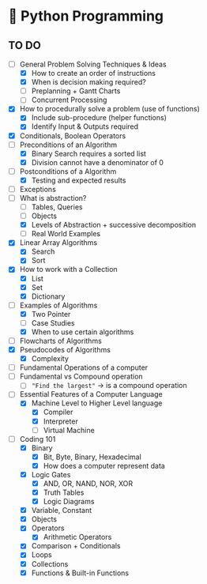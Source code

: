 # 🐍 Python Programming

## TO DO

* [ ] General Problem Solving Techniques & Ideas
  * [x] How to create an order of instructions
  * [x] When is decision making required?
  * [ ] Preplanning + Gantt Charts
  * [ ] Concurrent Processing
* [x] How to procedurally solve a problem (use of functions)
  * [x] Include sub-procedure (helper functions)
  * [x] Identify Input & Outputs required
* [x] Conditionals, Boolean Operators
* [ ] Preconditions of an Algorithm
  * [x] Binary Search requires a sorted list
  * [x] Division cannot have a denominator of 0
* [ ] Postconditions of a Algorithm
  * [x] Testing and expected results
* [ ] Exceptions
* [ ] What is abstraction?
  * [ ] Tables, Queries
  * [ ] Objects
  * [x] Levels of Abstraction + successive decomposition
  * [ ] Real World Examples
* [x] Linear Array Algorithms
  * [x] Search
  * [x] Sort
* [x] How to work with a Collection
  * [x] List
  * [x] Set
  * [x] Dictionary
* [ ] Examples of Algorithms
  * [x] Two Pointer
  * [ ] Case Studies
  * [x] When to use certain algorithms
* [ ] Flowcharts of Algorithms
* [x] Pseudocodes of Algorithms
  * [x] Complexity
* [ ] Fundamental Operations of a computer
* [ ] Fundamental vs Compound operation
  * [ ] `"Find the largest"` -> is a compound operation
* [ ] Essential Features of a Computer Language
  * [x] Machine Level to Higher Level language
    * [x] Compiler
    * [x] Interpreter
    * [ ] Virtual Machine
* [ ] Coding 101
  * [x] Binary
    * [x] Bit, Byte, Binary, Hexadecimal
    * [x] How does a computer represent data
  * [x] Logic Gates
    * [x] AND, OR, NAND, NOR, XOR
    * [x] Truth Tables
    * [x] Logic Diagrams
  * [x] Variable, Constant
  * [x] Objects
  * [x] Operators
    * [x] Arithmetic Operators
  * [x] Comparison + Conditionals
  * [x] Loops
  * [x] Collections
  * [x] Functions & Built-in Functions
